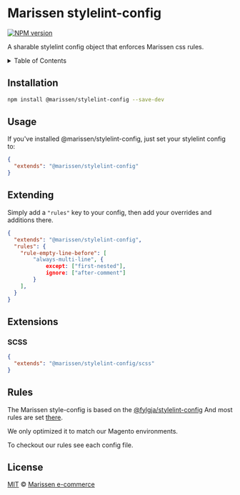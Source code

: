 # Marissen stylelint-config

[![NPM version](https://img.shields.io/npm/v/@marissen/stylelint-config.svg)](https://www.npmjs.org/package/@marissen/stylelint-config)

A sharable stylelint config object that enforces Marissen css rules.

<details><summary>Table of Contents</summary>

- [Installation](#installation)
- [Usage](#usage)
- [Extending](#extending)
- [Extensions](#extensions)
  - [SCSS](#scss)
- [Rules](#rules)
- [License](#license)

</details>

## Installation

```bash
npm install @marissen/stylelint-config --save-dev
```

## Usage

If you've installed @marissen/stylelint-config, just set your stylelint config to:

```json
{
  "extends": "@marissen/stylelint-config"
}
```

## Extending

Simply add a `"rules"` key to your config,
then add your overrides and additions there.

```json
{
  "extends": "@marissen/stylelint-config",
  "rules": {
    "rule-empty-line-before": [
        "always-multi-line", {
            except: ["first-nested"],
            ignore: ["after-comment"]
        }
    ],
  }
}
```

## Extensions

### SCSS

```json
{
  "extends": "@marissen/stylelint-config/scss"
}
```

## Rules

The Marissen style-config is based on the [@fylgja/stylelint-config](https://github.com/getfylgja/stylelint-config)
And most rules are set [there](https://github.com/getfylgja/stylelint-config#rules).

We only optimized it to match our Magento environments.

To checkout our rules see each config file.

## License
[MIT](LICENSE) © [Marissen e-commerce](https://www.marissen.net)
